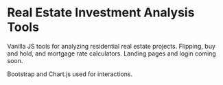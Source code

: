 
<h1> Real Estate Investment Analysis Tools </h1>

<p>Vanilla JS tools for analyzing residential real estate projects. Flipping, buy and hold, and mortgage rate calculators. Landing pages and login coming soon. </p>
Bootstrap and Chart.js used for interactions.
